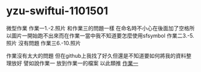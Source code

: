 # yzu-swiftui-1101501
微型作業
作業一1.-2.照片
和作業三的問題一樣 在命名時不小心在後面加了空格所以圖片一開始跑不出來而在作業一當中我不知道要怎麼使用sfsymbol
作業二3.-5.照片
沒有問題
作業三6.-10.照片

作業沒有太大的問題
但在github上我找了好久但還是不知道要如何將我的資料整理放好
譬如說作業一 放到作業一的檔案
以此類推
[作業一](https://github.com/fitdaniel/yzu-swiftui-1101501/blob/main/hw1.md)
